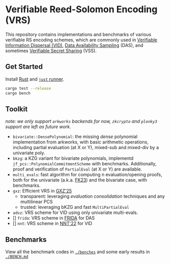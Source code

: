 # Verifiable Reed-Solomon Encoding (VRS)

This repository contains implementations and benchmarks of various verifiable RS encoding schemes, which are commonly used in [Verifiable Information Dispersal (VID)](https://decentralizedthoughts.github.io/2024-08-08-vid/), [Data Availability Sampling](https://www.paradigm.xyz/2022/08/das) (DAS), and sometimes [Verifiable Secret Sharing](https://en.wikipedia.org/wiki/Verifiable_secret_sharing) (VSS).

## Get Started

Install [Rust](https://www.rust-lang.org/) and [`just` runner](https://just.systems/).

``` sh
cargo test --release
cargo bench
```

## Toolkit

_note: we only support `arkworks` backends for now, `zkcrypto` and `plonky3` support are left as future work._

- `bivariate::DensePolynomial`: the missing _dense_ polynomial implementation from arkworks, with basic arithmetic operations, including partial evaluation (at X or Y), mixed-sub and mixed-div by a univariate poly.
- `bkzg`: a KZG variant for bivariate polynomials, implementd `jf_pcs::PolynomialCommitmentScheme` with benchmarks. Additionally, proof and verification of `PartialEval` (at X or Y) are available.
- `multi_evals`: fast algorithm for computing n evaluation/opening proofs, both for the univariate (a.k.a. [FK23](https://eprint.iacr.org/2023/033)) and the bivariate case, with benchmarks.
- `gxz`: Efficient VRS in [GXZ'25]()
  - transparent: leveraging _evaluation consolidation_ techniques and any multilinear PCS
  - trusted: leveraging bKZG and fast `MultiPartialEval`
- `advz`: VRS scheme for VID using only univariate multi-evals.
- [] `frida`: VRS scheme in [FRIDA](https://eprint.iacr.org/2024/248) for DAS
- [] `nnt`: VRS scheme in [NNT'22](https://arxiv.org/pdf/2111.12323) for VID

## Benchmarks

View all the benchmark codes in [`./benches`](./benches) and some early results in [`./BENCH.md`](./BENCH.md)
    
